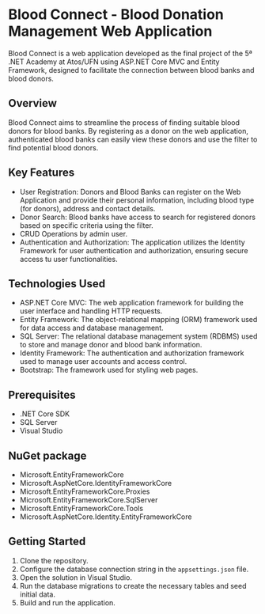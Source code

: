 # Blood Connect - Blood Donation Management Web Application

Blood Connect is a web application developed as the final project of the 5ª .NET Academy at Atos/UFN using ASP.NET Core MVC and Entity Framework, designed to facilitate the connection between blood banks and blood donors.

## Overview
Blood Connect aims to streamline the process of finding suitable blood donors for blood banks. By registering as a donor on the web application, authenticated blood banks can easily view these donors and use the filter to find potential blood donors.

## Key Features
- User Registration: Donors and Blood Banks can register on the Web Application and provide their personal information, including blood type (for donors), address and contact details.
- Donor Search: Blood banks have access to search for registered donors based on specific criteria using the filter.
- CRUD Operations by admin user.
- Authentication and Authorization: The application utilizes the Identity Framework for user authentication and authorization, ensuring secure access tu user functionalities.

## Technologies Used
- ASP.NET Core MVC: The web application framework for building the user interface and handling HTTP requests.
- Entity Framework: The object-relational mapping (ORM) framework used for data access and database management.
- SQL Server: The relational database management system (RDBMS) used to store and manage donor and blood bank information.
- Identity Framework: The authentication and authorization framework used to manage user accounts and access control.
- Bootstrap: The framework used for styling web pages.

## Prerequisites
- .NET Core SDK
- SQL Server
- Visual Studio

## NuGet package
- Microsoft.EntityFrameworkCore
- Microsoft.AspNetCore.IdentityFrameworkCore
- Microsoft.EntityFrameworkCore.Proxies
- Microsoft.EntityFrameworkCore.SqlServer
- Microsoft.EntityFrameworkCore.Tools
- Microsoft.AspNetCore.Identity.EntityFrameworkCore

## Getting Started
1. Clone the repository.
2. Configure the database connection string in the `appsettings.json` file.
3. Open the solution in Visual Studio.
4. Run the database migrations to create the necessary tables and seed initial data.
5. Build and run the application.

